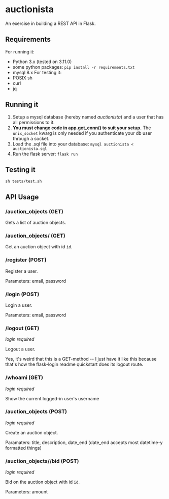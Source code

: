# auctionista
An exercise in building a REST API in Flask.

## Requirements
For running it:
- Python 3.x (tested on 3.11.0)
- some python packages: `pip install -r requirements.txt`
- mysql 8.x
For testing it:
- POSIX sh
- curl
- jq

## Running it
1. Setup a mysql database (hereby named *auctionista*) 
   and a user that has all permissions to it.
2. **You must change code in app.get_conn() to suit your setup.**
   The `unix_socket` kwarg is only needed if you authenticate your
   db user through a socket.
2. Load the .sql file into your database: 
   `mysql auctionista < auctionista.sql`
3. Run the flask server: `flask run`

## Testing it
`sh tests/test.sh`



## API Usage

### /auction_objects (GET)
Gets a list of auction objects.

### /auction_objects/<id> (GET)
Get an auction object with id `id`.

### /register (POST)
Register a user.

Parameters: email, password

### /login (POST)
Login a user.

Parameters: email, password

### /logout (GET)
*login required*

Logout a user.

Yes, it's weird that this is a GET-method --
I just have it like this because 
that's how the flask-login readme quickstart 
does its logout route.

### /whoami (GET)
*login required*

Show the current logged-in user's username

### /auction_objects (POST)
*login required*

Create an auction object.

Paramaters: title, description, date_end
(date_end accepts most datetime-y formatted things)

### /auction_objects/<id>/bid (POST)
*login required*

Bid on the auction object with id `id`.

Parameters: amount
